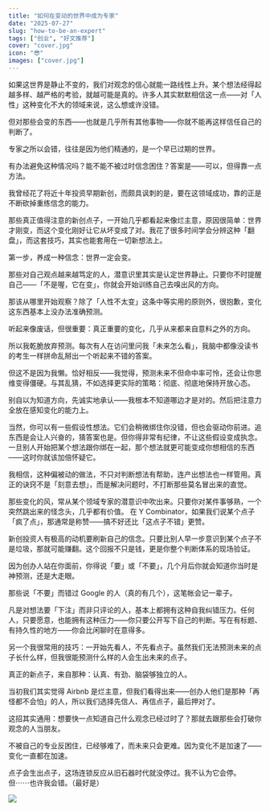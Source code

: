 ```yaml
---
title: "如何在变动的世界中成为专家"
date: "2025-07-27"
slug: "how-to-be-an-expert"
tags: ["创业", "好文推荐"]
cover: "cover.jpg"
icon: "😎"
images: ["cover.jpg"]
---
```

如果这世界是静止不变的，我们对观念的信心就能一路线性上升。某个想法经得起越多样、越严格的考验，就越可能是真的。许多人其实默默相信这一点——对「人性」这种变化不大的领域来说，这么想或许没错。



但对那些会变的东西——也就是几乎所有其他事物——你就不能再这样信任自己的判断了。



专家之所以会错，往往是因为他们精通的，是一个早已过期的世界。



有办法避免这种情况吗？能不能不被过时信念困住？答案是——可以，但得靠一点方法。



我曾经花了将近十年投资早期新创，而颇具讽刺的是，要在这领域成功，靠的正是不断砍掉重练信念的能力。



那些真正值得注意的新创点子，一开始几乎都看起来像烂主意，原因很简单：世界才刚变，而这个变化刚好让它从坏变成了对。我花了很多时间学会分辨这种「翻盘」，而这套技巧，其实也能套用在一切新想法上。



第一步，养成一种信念：世界一定会变。



那些对自己观点越来越笃定的人，潜意识里其实是认定世界静止。只要你不时提醒自己——「不是喔，它在变」，你就会开始训练自己去嗅出风的方向。



那该从哪里开始观察？除了「人性不太变」这条中等实用的原则外，很抱歉，变化这东西基本上没办法准确预测。



听起来像废话，但很重要：真正重要的变化，几乎从来都来自意料之外的方向。



所以我乾脆放弃预测。每次有人在访问里问我「未来怎么看」，我脑中都像没读书的考生一样拼命乱掰出一个听起来不错的答案。



但这不是因为我懒。恰好相反——我觉得，预测未来不但命中率可怜，还会让你思维变得僵硬。与其乱猜，不如选择更实际的策略：彻底、彻底地保持开放心态。



别自以为知道方向，先诚实地承认——我根本不知道哪边才是对的。然后把注意力全放在感知变化的能力上。



当然，你可以有一些假设性想法。它们会稍微绑住你没错，但也会驱动你前进。追东西是会让人兴奋的，猜答案也是。但你得非常有纪律，不让这些假设变成执念。
一旦别人开始把某个想法跟你绑在一起，那个想法就更可能变成你想相信的东西——这时你就该加倍怀疑它。



我相信，这种偏被动的做法，不只对判断想法有帮助，连产出想法也一样管用。真正的诀窍不是「刻意去想」，而是解决问题时，不打断那些莫名冒出来的直觉。



那些变化的风，常从某个领域专家的潜意识中吹出来。只要你对某件事够熟，一个突然跳出来的怪念头，几乎都有价值。
在 Y Combinator，如果我们说某个点子「疯了点」，那通常是称赞——搞不好还比「这点子不错」更赞。



新创投资人有极高的动机要刷新自己的信念。只要比别人早一步意识到某个点子不是垃圾，那就可能赚翻。这个回报不只是钱，更是你整个判断体系的现场验证。



因为创办人站在你面前，你得说「要」或「不要」，几个月后你就会知道你当时是神预测，还是大走眼。



那些说「不要」而错过 Google 的人（真的有几个），这笔帐会记一辈子。



凡是对想法要「下注」而非只评论的人，基本上都拥有这种自我纠错压力。任何人，只要愿意，也能拥有这种压力——你只要公开写下自己的判断。写在有标题、有持久性的地方——你会比闲聊时在意得多。



另一个我很常用的技巧：一开始先看人，不先看点子。虽然我们无法预测未来的点子长什么样，但我很能预测什么样的人会生出未来的点子。



真正的新点子，来自那种：认真、有劲、脑袋够独立的人。



当初我们其实觉得 Airbnb 是烂主意，但我们看得出来——创办人他们是那种「再怪都不会怕」的人，所以我们选择先信人、再信点子，最后押对了。



这招其实通用：想要快一点知道自己什么观念已经过时了？那就去跟那些会打破你观念的人当朋友。



不被自己的专业反困住，已经够难了，而未来只会更难。因为变化不是加速了——变化一直都在加速。



点子会生出点子，这场连锁反应从旧石器时代就没停过。我不认为它会停。
但⋯⋯也许我会错。（最好是）




![](https://prod-files-secure.s3.us-west-2.amazonaws.com/112d0858-5090-4d34-a606-b75eb8d65fd2/46476355-9cf3-4e99-9b7a-3531bc426380/1000202064.png?X-Amz-Algorithm=AWS4-HMAC-SHA256&X-Amz-Content-Sha256=UNSIGNED-PAYLOAD&X-Amz-Credential=ASIAZI2LB466ZCTMXGMX%2F20250803%2Fus-west-2%2Fs3%2Faws4_request&X-Amz-Date=20250803T155010Z&X-Amz-Expires=3600&X-Amz-Security-Token=IQoJb3JpZ2luX2VjEPX%2F%2F%2F%2F%2F%2F%2F%2F%2F%2FwEaCXVzLXdlc3QtMiJHMEUCIQDiTSvlPWEBuGWA9YXCoZe9lrTJR%2ByWUswvKkL37uEUzwIgS5ow1qiUSxyDEbZNNAvq3cZK6JNdXUw2k1to1Wb7Ys4q%2FwMILhAAGgw2Mzc0MjMxODM4MDUiDLfZAv70HEgCr8x08yrcA3uqLKolgRhjCKTZy0NvdcCuze2oCqCMLvk%2FeKjcH3ma1V%2F4oo49IxFoARalZR2fcVg%2B8ty%2BlJChSBYe%2B%2FyuoF9wcu4%2Fi7ELG296QPmYZNwYFf6EikPqRyL3GuoNqIqlrl1kWFYOwaFd55%2BeWSnrQ%2BvGaNOznFl3quYBwpbHhzensPrVzkWlDhzPbwE7JkWsYJhdxpTvkRiai8EpEgm7XjBkt%2FASeslcuFPByMIV4Mvh3erMxp6EL56pxMnCFhh7gPypu9RDEymaZuaabJ6ssojDdc6t7MoAoGdZyexHWp%2FBWo7Agy1DQ2O52uC4nrudyBPU6mJesVIJNJwzjohtRMU5wLLxertsG2VJK7JOkgHjfXUijErxygNy%2F2C3QhekuAydzl%2FHRYQpsBCCxn0gsVgYKMneR1AfpFcSGq%2BousQom3Q07%2B3yYPskDWYv83lWKIRcHoVLm%2BLftjL5UjWepiRZKide9EVZaDpPzlIXZlZYpOMzf39372J8f0dzp%2F8e2O4Pkf1vkvVYZIzBDK5YKRu2MG32aO1oJpvq1p4BucXMeFbIMVn7WngTZKxjRW0wRDvEX18T9MqSdhkbgCsl2PxZZ98ZB48OTDbcblJDprRbrcom6waMwuZ8oBxWMOi3vcQGOqUBF%2BAnenYu3Hh8l%2BdLJEdWaLvZK%2F4GoQoLNyvVqw2HSUowSZeq2%2Fh9IRJVHJIXsLsJ%2FLLw8cGhR84IdxWOz%2Bn6SH5nAkkgwYAEH4Dlg5a6OaYkFeiMO8xM6sm10WMfW6%2Bif89E2TzN37V%2BOHNv7goD1Teuj98ihha%2BxdlukOQR%2BwaacDhQmrmS5c%2Fy6Imo0mwSJTMudd5nhrLFnjsQxXjQe8yZwmfw&X-Amz-Signature=74e9e058a4bca2d870b0e92dd10a1047b4fdd552877836bddbeba4dca93a3f54&X-Amz-SignedHeaders=host&x-amz-checksum-mode=ENABLED&x-id=GetObject)


